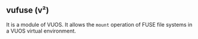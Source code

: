 ## vufuse (v²)

It is a module of VUOS. It allows the `mount` operation of FUSE file systems in
a VUOS virtual environment.
